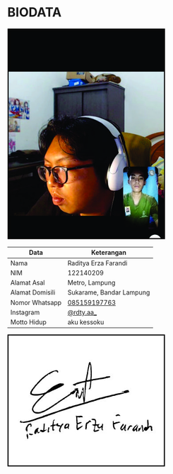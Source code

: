 # BIODATA

![Foto](209_foto.jpg)

| Data            | Keterangan |
| --------------- | ------------- |
| Nama            | Raditya Erza Farandi |
| NIM             | 122140209 |
| Alamat Asal     | Metro, Lampung |
| Alamat Domisili | Sukarame, Bandar Lampung  |
| Nomor Whatsapp  | [085159197763](https://wa.me/+6285159197763) |
| Instagram       | [@rdty.aa_](https://instagram.com/rdty.aa_) |
| Motto Hidup     | aku kessoku |

![TTD](209_ttd.jpg)
